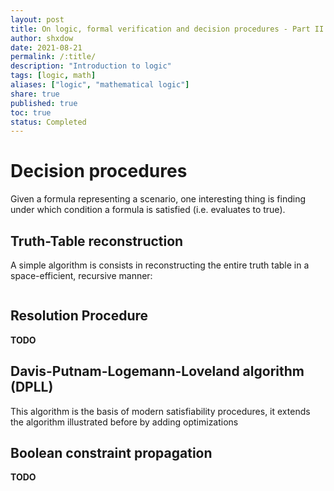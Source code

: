 ```yaml
---
layout: post
title: On logic, formal verification and decision procedures - Part II
author: shxdow
date: 2021-08-21
permalink: /:title/
description: "Introduction to logic"
tags: [logic, math]
aliases: ["logic", "mathematical logic"]
share: true
published: true
toc: true
status: Completed
---
```


# Decision procedures

Given a formula representing a scenario, one interesting
thing is finding under which condition a formula is
satisfied (i.e. evaluates to true).

## Truth-Table reconstruction

A simple algorithm is consists in
reconstructing the entire truth table in a space-efficient,
recursive manner:

```text
```

<!--
# TODO: write the prolog recursive function

This function is recursive and its pretty straightforward:

1. It chooses one of the variable (called $$P$$) and
assignes it to a truth value

2. If the formula $$F$$ with the aforementioned substitution
equates to $$\top$$ or $$\bot$$ it returns such value
otherwise go to step $$1$$
-->

## Resolution Procedure

**TODO**

## Davis-Putnam-Logemann-Loveland algorithm (DPLL)

This algorithm is the basis of modern satisfiability
procedures, it extends the algorithm illustrated
before by adding optimizations

## Boolean constraint propagation

**TODO**


